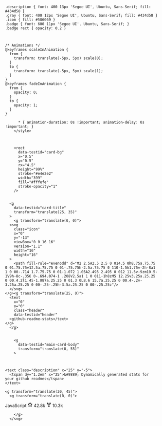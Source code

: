 <svg width="400" height="120" viewBox="0 0 400 120"
        fill="none"
        xmlns="http://www.w3.org/2000/svg"
        role="img"
        aria-labelledby="descId"
      >
        <title id="titleId"></title>
        <desc id="descId"></desc>
        <style>
          .header {
            font: 600 18px 'Segoe UI', Ubuntu, Sans-Serif;
            fill: #2f80ed;
            animation: fadeInAnimation 0.8s ease-in-out forwards;
          }
          @supports(-moz-appearance: auto) {
            /* Selector detects Firefox */
            .header { font-size: 15.5px; }
          }
          
    .description { font: 400 13px 'Segoe UI', Ubuntu, Sans-Serif; fill: #434d58 }
    .gray { font: 400 12px 'Segoe UI', Ubuntu, Sans-Serif; fill: #434d58 }
    .icon { fill: #586069 }
    .badge { font: 600 11px 'Segoe UI', Ubuntu, Sans-Serif; }
    .badge rect { opacity: 0.2 }
  

          
    /* Animations */
    @keyframes scaleInAnimation {
      from {
        transform: translate(-5px, 5px) scale(0);
      }
      to {
        transform: translate(-5px, 5px) scale(1);
      }
    }
    @keyframes fadeInAnimation {
      from {
        opacity: 0;
      }
      to {
        opacity: 1;
      }
    }
  
          * { animation-duration: 0s !important; animation-delay: 0s !important; }
        </style>

        

        <rect
          data-testid="card-bg"
          x="0.5"
          y="0.5"
          rx="4.5"
          height="99%"
          stroke="#e4e2e2"
          width="399"
          fill="#fffefe"
          stroke-opacity="1"
        />

        
      <g
        data-testid="card-title"
        transform="translate(25, 35)"
      >
        <g transform="translate(0, 0)">
      <svg
        class="icon"
        x="0"
        y="-13"
        viewBox="0 0 16 16"
        version="1.1"
        width="16"
        height="16"
      >
        <path fill-rule="evenodd" d="M2 2.5A2.5 2.5 0 014.5 0h8.75a.75.75 0 01.75.75v12.5a.75.75 0 01-.75.75h-2.5a.75.75 0 110-1.5h1.75v-2h-8a1 1 0 00-.714 1.7.75.75 0 01-1.072 1.05A2.495 2.495 0 012 11.5v-9zm10.5-1V9h-8c-.356 0-.694.074-1 .208V2.5a1 1 0 011-1h8zM5 12.25v3.25a.25.25 0 00.4.2l1.45-1.087a.25.25 0 01.3 0L8.6 15.7a.25.25 0 00.4-.2v-3.25a.25.25 0 00-.25-.25h-3.5a.25.25 0 00-.25.25z"/>
      </svg>
    </g><g transform="translate(25, 0)">
      <text
        x="0"
        y="0"
        class="header"
        data-testid="header"
      >github-readme-stats</text>
    </g>
      </g>
    

        <g
          data-testid="main-card-body"
          transform="translate(0, 55)"
        >
          
    

    <text class="description" x="25" y="-5">
      <tspan dy="1.2em" x="25">&#9889; Dynamically generated stats for your github readmes</tspan>
    </text>

    <g transform="translate(30, 45)">
      <g transform="translate(0, 0)">
  <g data-testid="primary-lang">
    <circle data-testid="lang-color" cx="0" cy="-5" r="6" fill="#f1e05a" />
    <text data-testid="lang-name" class="gray" x="15">JavaScript</text>
  </g>
  </g><g transform="translate(80.93125, 0)"><g transform="translate(0, 0)">
    <svg
      class="icon"
      y="-12"
      viewBox="0 0 16 16"
      version="1.1"
      width="16"
      height="16"
    >
      <path fill-rule="evenodd" d="M8 .25a.75.75 0 01.673.418l1.882 3.815 4.21.612a.75.75 0 01.416 1.279l-3.046 2.97.719 4.192a.75.75 0 01-1.088.791L8 12.347l-3.766 1.98a.75.75 0 01-1.088-.79l.72-4.194L.818 6.374a.75.75 0 01.416-1.28l4.21-.611L7.327.668A.75.75 0 018 .25zm0 2.445L6.615 5.5a.75.75 0 01-.564.41l-3.097.45 2.24 2.184a.75.75 0 01.216.664l-.528 3.084 2.769-1.456a.75.75 0 01.698 0l2.77 1.456-.53-3.084a.75.75 0 01.216-.664l2.24-2.183-3.096-.45a.75.75 0 01-.564-.41L8 2.694v.001z"/>
    </svg>
  </g><g transform="translate(20, 0)"><text data-testid="stargazers" class="gray">42.8k</text></g></g><g transform="translate(151.21875, 0)"><g transform="translate(0, 0)">
    <svg
      class="icon"
      y="-12"
      viewBox="0 0 16 16"
      version="1.1"
      width="16"
      height="16"
    >
      <path fill-rule="evenodd" d="M5 3.25a.75.75 0 11-1.5 0 .75.75 0 011.5 0zm0 2.122a2.25 2.25 0 10-1.5 0v.878A2.25 2.25 0 005.75 8.5h1.5v2.128a2.251 2.251 0 101.5 0V8.5h1.5a2.25 2.25 0 002.25-2.25v-.878a2.25 2.25 0 10-1.5 0v.878a.75.75 0 01-.75.75h-4.5A.75.75 0 015 6.25v-.878zm3.75 7.378a.75.75 0 11-1.5 0 .75.75 0 011.5 0zm3-8.75a.75.75 0 100-1.5.75.75 0 000 1.5z"></path>
    </svg>
  </g><g transform="translate(20, 0)"><text data-testid="forkcount" class="gray">10.3k</text></g></g>
    </g>
  
        </g>
      </svg>
    
